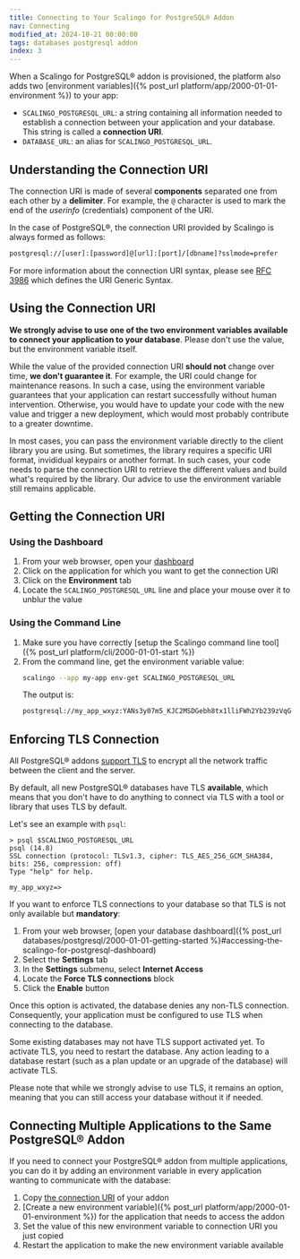 ```yaml
---
title: Connecting to Your Scalingo for PostgreSQL® Addon
nav: Connecting
modified_at: 2024-10-21 00:00:00
tags: databases postgresql addon
index: 3
---
```


When a Scalingo for PostgreSQL® addon is provisioned, the platform also adds
two [environment variables]({% post_url platform/app/2000-01-01-environment %})
to your app:

- `SCALINGO_POSTGRESQL_URL`: a string containing all information needed to
  establish a connection between your application and your database. This
  string is called a **connection URI**.
- `DATABASE_URL`: an alias for `SCALINGO_POSTGRESQL_URL`.


## Understanding the Connection URI

The connection URI is made of several **components** separated one from each
other by a **delimiter**. For example, the `@` character is used to mark the
end of the *userinfo* (credentials) component of the URI.

In the case of PostgreSQL®, the connection URI provided by Scalingo is always
formed as follows:

```bash
postgresql://[user]:[password]@[url]:[port]/[dbname]?sslmode=prefer
```

For more information about the connection URI syntax, please see
[RFC 3986](https://datatracker.ietf.org/doc/html/rfc3986) which defines the URI
Generic Syntax.


## Using the Connection URI

**We strongly advise to use one of the two environment variables available to
connect your application to your database**. Please don't use the value, but
the environment variable itself.

While the value of the provided connection URI **should not** change over time,
**we don't guarantee it**. For example, the URI could change for maintenance
reasons. In such a case, using the environment variable guarantees that your
application can restart successfully without human intervention. Otherwise, you
would have to update your code with the new value and trigger a new deployment,
which would most probably contribute to a greater downtime.

In most cases, you can pass the environment variable directly to the client
library you are using. But sometimes, the library requires a specific URI
format, invididual keypairs or another format. In such cases, your code
needs to parse the connection URI to retrieve the different values and build
what's required by the library. Our advice to use the environment variable
still remains applicable.


## Getting the Connection URI

### Using the Dashboard

1. From your web browser, open your [dashboard](https://dashboard.scalingo.com)
2. Click on the application for which you want to get the connection URI
3. Click on the **Environment** tab
4. Locate the `SCALINGO_POSTGRESQL_URL` line and place your mouse over it to
   unblur the value

### Using the Command Line

1. Make sure you have correctly [setup the Scalingo command line tool]({% post_url platform/cli/2000-01-01-start %})
2. From the command line, get the environment variable value:
   ```bash
   scalingo --app my-app env-get SCALINGO_POSTGRESQL_URL
   ```
   The output is:
   ```bash
   postgresql://my_app_wxyz:YANs3y07m5_KJC2MSDGebh8tx1lliFWh2Yb239zVqGQvbElWDjIN7QWspVH92Ul8@my-app-wxyz.postgresql.a.osc-fr1.scalingo-dbs.com:31000/my_app_wxyz?sslmode=prefer
   ```


## Enforcing TLS Connection

All PostgreSQL® addons [support TLS](https://www.postgresql.org/docs/current/static/ssl-tcp.html)
to encrypt all the network traffic between the client and the server.

By default, all new PostgreSQL® databases have TLS **available**,
which means that you don't have to do anything to connect via TLS with a tool
or library that uses TLS by default.

Let's see an example with `psql`:

```shell
> psql $SCALINGO_POSTGRESQL_URL
psql (14.8)
SSL connection (protocol: TLSv1.3, cipher: TLS_AES_256_GCM_SHA384, bits: 256, compression: off)
Type "help" for help.

my_app_wxyz=>
```

If you want to enforce TLS connections to your database so that TLS is not only
available but **mandatory**:

1. From your web browser, [open your database dashboard]({% post_url databases/postgresql/2000-01-01-getting-started %}#accessing-the-scalingo-for-postgresql-dashboard)
2. Select the **Settings** tab
3. In the **Settings** submenu, select **Internet Access**
4. Locate the **Force TLS connections** block
5. Click the **Enable** button


Once this option is activated, the database denies any non-TLS connection.
Consequently, your application must be configured to use TLS when connecting to
the database.

Some existing databases may not have TLS support activated yet. To activate
TLS, you need to restart the database. Any action leading to a database
restart (such as a plan update or an upgrade of the database) will activate
TLS.

Please note that while we strongly advise to use TLS, it remains an option,
meaning that you can still access your database without it if needed.


## Connecting Multiple Applications to the Same PostgreSQL® Addon

If you need to connect your PostgreSQL® addon from multiple applications, you
can do it by adding an environment variable in every application wanting to
communicate with the database:

1. Copy [the connection URI](#getting-the-connection-uri) of your addon
2. [Create a new environment variable]({% post_url platform/app/2000-01-01-environment %})
   for the application that needs to access the addon
3. Set the value of this new environment variable to connection URI you just
   copied
4. Restart the application to make the new environment variable available
